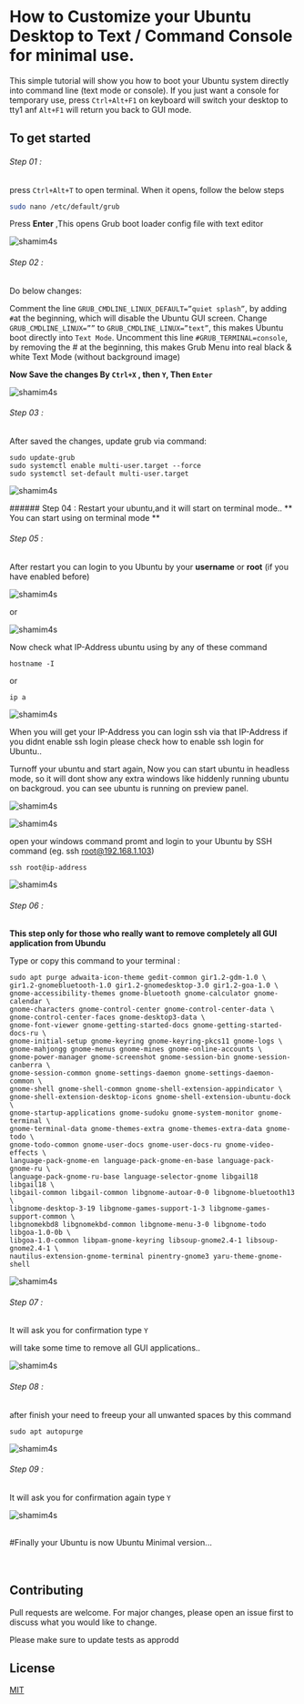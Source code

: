 # How to Customize your Ubuntu Desktop to Text / Command Console for minimal use.

This simple tutorial will show you how to boot your Ubuntu system directly into command line (text mode or console). If you just want a console for temporary use, press ``` Ctrl+Alt+F1 ``` on keyboard will switch your desktop to tty1 anf ```Alt+F1``` will return you back to GUI mode.

## To get started

###### Step 01 : 
press ```Ctrl+Alt+T``` to open terminal. When it opens, follow the below steps

```bash
sudo nano /etc/default/grub
```
Press **Enter** ,This opens Grub boot loader config file with text editor
<p align="left"> <img src="https://github.com/shamim4s/linux-guide/raw/master/assets/1nano-grub.JPG" alt="shamim4s" /> </p>


###### Step 02 :

Do below changes:

Comment the line ```GRUB_CMDLINE_LINUX_DEFAULT=”quiet splash”```, by adding ```#```at the beginning, which will disable the Ubuntu GUI screen.
Change ```GRUB_CMDLINE_LINUX=””``` to ```GRUB_CMDLINE_LINUX=”text”```, this makes Ubuntu boot directly into ```Text Mode```.
Uncomment this line ```#GRUB_TERMINAL=console```, by removing the # at the beginning, this makes Grub Menu into real black & white Text Mode (without background image)

**Now Save the changes By ```Ctrl+X``` , then ```Y```, Then ```Enter```**

<p align="left"> <img src="https://github.com/shamim4s/linux-guide/raw/master/assets/2nano-grub.JPG" alt="shamim4s" /> </p>


###### Step 03 :
After saved the changes, update grub via command:

``` 
sudo update-grub
sudo systemctl enable multi-user.target --force
sudo systemctl set-default multi-user.target
```
<p align="left"> <img src="https://github.com/shamim4s/linux-guide/raw/master/assets/3update-grub.JPG" alt="shamim4s" /> </p>
###### Step 04 :
Restart your ubuntu,and it will start on terminal mode..
** You can start using on terminal mode **


###### Step 05 :
After restart you can login to you Ubuntu by your **username** or **root** (if you have enabled before)


<p align="left"> <img src="https://github.com/shamim4s/linux-guide/raw/master/assets/4firstboot.JPG" alt="shamim4s" /> </p>
or
<p align="left"> <img src="https://github.com/shamim4s/linux-guide/raw/master/assets/5firstboot.JPG" alt="shamim4s" /> </p>


Now check what IP-Address ubuntu using by any of these command
```
hostname -I
```
or
```
ip a
```

<p align="left"> <img src="https://github.com/shamim4s/linux-guide/raw/master/assets/6ip-address.JPG" alt="shamim4s" /> </p>
When you will get your IP-Address you can login ssh via that IP-Address
if you didnt enable ssh login please check how to enable ssh login for Ubuntu..

Turnoff your ubuntu and start again, Now you can start ubuntu in headless mode, so it will dont show any extra windows like hiddenly running ubuntu on backgroud. you can see ubuntu is running on preview panel. 
<p align="left"> <img src="https://github.com/shamim4s/linux-guide/raw/master/assets/7run-headless.jpg" alt="shamim4s" /> </p>
<p align="left"> <img src="https://github.com/shamim4s/linux-guide/raw/master/assets/8sruuning-headless.jpg" alt="shamim4s" /> </p>

open your windows command promt and login to your Ubuntu by SSH command  (eg. ssh root@192.168.1.103)
```
ssh root@ip-address 
```
<p align="left"> <img src="https://github.com/shamim4s/linux-guide/raw/master/assets/9connectssh.JPG" alt="shamim4s" /> </p>


###### Step 06 : 
**This step only for those who really want to remove completely all GUI application from Ubundu**

Type or copy this command to your terminal :  
```
sudo apt purge adwaita-icon-theme gedit-common gir1.2-gdm-1.0 \
gir1.2-gnomebluetooth-1.0 gir1.2-gnomedesktop-3.0 gir1.2-goa-1.0 \
gnome-accessibility-themes gnome-bluetooth gnome-calculator gnome-calendar \
gnome-characters gnome-control-center gnome-control-center-data \
gnome-control-center-faces gnome-desktop3-data \
gnome-font-viewer gnome-getting-started-docs gnome-getting-started-docs-ru \
gnome-initial-setup gnome-keyring gnome-keyring-pkcs11 gnome-logs \
gnome-mahjongg gnome-menus gnome-mines gnome-online-accounts \
gnome-power-manager gnome-screenshot gnome-session-bin gnome-session-canberra \
gnome-session-common gnome-settings-daemon gnome-settings-daemon-common \
gnome-shell gnome-shell-common gnome-shell-extension-appindicator \
gnome-shell-extension-desktop-icons gnome-shell-extension-ubuntu-dock \
gnome-startup-applications gnome-sudoku gnome-system-monitor gnome-terminal \
gnome-terminal-data gnome-themes-extra gnome-themes-extra-data gnome-todo \
gnome-todo-common gnome-user-docs gnome-user-docs-ru gnome-video-effects \
language-pack-gnome-en language-pack-gnome-en-base language-pack-gnome-ru \
language-pack-gnome-ru-base language-selector-gnome libgail18 libgail18 \
libgail-common libgail-common libgnome-autoar-0-0 libgnome-bluetooth13 \
libgnome-desktop-3-19 libgnome-games-support-1-3 libgnome-games-support-common \
libgnomekbd8 libgnomekbd-common libgnome-menu-3-0 libgnome-todo libgoa-1.0-0b \
libgoa-1.0-common libpam-gnome-keyring libsoup-gnome2.4-1 libsoup-gnome2.4-1 \
nautilus-extension-gnome-terminal pinentry-gnome3 yaru-theme-gnome-shell
```
<p align="left"> <img src="https://github.com/shamim4s/linux-guide/raw/master/assets/10remove-all-gui-app.JPG" alt="shamim4s" /> </p>


###### Step 07 : 
It will ask you for confirmation type 
```Y```

will take some time to remove all GUI applications..

<p align="left"> <img src="https://github.com/shamim4s/linux-guide/raw/master/assets/11-it-will-ask-confirmation.JPG" alt="shamim4s" /> </p>

###### Step 08 : 
after finish your need to freeup your all unwanted spaces by this command

```
sudo apt autopurge
```

<p align="left"> <img src="https://github.com/shamim4s/linux-guide/raw/master/assets/12autopurge.JPG" alt="shamim4s" /> </p>

###### Step 09 : 
It will ask you for confirmation again type 
```Y```


<p align="left"> <img src="https://github.com/shamim4s/linux-guide/raw/master/assets/13autopurge-confirmation.JPG" alt="shamim4s" /> </p>


<br />
#Finally your Ubuntu is now Ubuntu Minimal version...


<br />



<br />



<br />




## Contributing
Pull requests are welcome. For major changes, please open an issue first to discuss what you would like to change.

Please make sure to update tests as approdd

## License
[MIT](https://choosealicense.com/licenses/mit/)